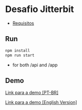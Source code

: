 # Desafio Jitterbit

- [Requisitos](./requirements.md)

## Run

```bash
npm install
npm run start
```

- for both /api and /app

## Demo

[Link para a demo [PT-BR]](https://www.loom.com/share/8a0c12faaa55478dae37c4066fc927ba)

[Link para a demo [English Version]](https://www.loom.com/share/043bdc21fbba479baf3945f58c41f764)
